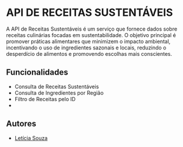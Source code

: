 # API DE RECEITAS SUSTENTÁVEIS

A API de Receitas Sustentáveis é um serviço que fornece dados sobre receitas culinárias focadas em sustentabilidade. O objetivo principal é promover práticas alimentares que minimizem o impacto ambiental, incentivando o uso de ingredientes sazonais e locais, reduzindo o desperdício de alimentos e promovendo escolhas mais conscientes.

## Funcionalidades

- Consulta de Receitas Sustentáveis 
- Consulta de Ingredientes por Região
- Filtro de Receitas pelo ID
- 


## Autores

- [Letícia Souza](https://github.com/leticiasouza-dev)
